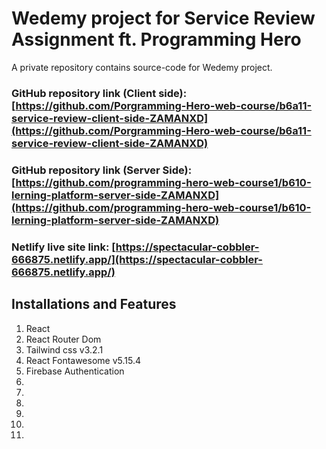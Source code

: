 # Wedemy project for Service Review Assignment ft. Programming Hero

A private repository contains source-code for Wedemy project.

### GitHub repository link (Client side): [https://github.com/Porgramming-Hero-web-course/b6a11-service-review-client-side-ZAMANXD](https://github.com/Porgramming-Hero-web-course/b6a11-service-review-client-side-ZAMANXD)

### GitHub repository link (Server Side): [https://github.com/programming-hero-web-course1/b610-lerning-platform-server-side-ZAMANXD](https://github.com/programming-hero-web-course1/b610-lerning-platform-server-side-ZAMANXD)

### Netlify live site link: [https://spectacular-cobbler-666875.netlify.app/](https://spectacular-cobbler-666875.netlify.app/)

## Installations and Features

<ol>
    <li>React</li>
    <li>React Router Dom</li>
    <li>Tailwind css v3.2.1</li>
    <li>React Fontawesome v5.15.4</li>
    <li>Firebase Authentication</li>
    <li></li>
    <li></li>
    <li></li>
    <li></li>
    <li></li>
    <li></li>
</ol>
